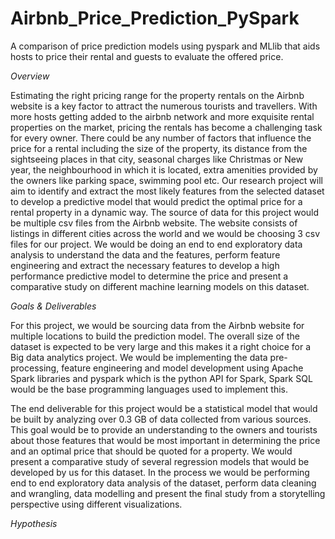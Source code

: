 # Airbnb_Price_Prediction_PySpark
A comparison of price prediction models using pyspark and MLlib that aids hosts to price their rental and guests to evaluate the offered price.

*Overview*

Estimating the right pricing range for the property rentals on the Airbnb website is a key factor to attract the numerous tourists and travellers. With more hosts getting added to the airbnb network and more exquisite rental properties on the market, pricing the rentals has become a challenging task for every owner. There could be any number of factors that influence the price for a rental including the size of the property, its distance from the sightseeing places in that city, seasonal charges like Christmas or New year, the neighbourhood in which it is located, extra amenities provided by the owners like parking space, swimming pool etc. Our research project will aim to identify and extract the most likely features from the selected dataset to develop a predictive model that would predict the optimal price for a rental property in a dynamic way. The source of data for this project would be multiple csv files from the Airbnb website. The website consists of listings in different cities across the world and we would be choosing 3 csv files for our project. We would be doing an end to end exploratory data analysis to understand the data and the features, perform feature engineering and extract the necessary features to develop a high performance predictive model to determine the price and present a comparative study on different machine learning models on this dataset.

*Goals & Deliverables*

For this project, we would be sourcing data from the Airbnb website for multiple locations to build the prediction model. The overall size of the dataset is expected to be very large and this makes it a right choice for a Big data analytics project. We would be implementing the data pre-processing, feature engineering and model development using Apache Spark libraries and pyspark which is the python API for Spark, Spark SQL would be the base programming languages used to implement this. 

The end deliverable for this project would be a statistical model that would be built by analyzing over 0.3 GB of data collected from various sources. This goal would be to provide an understanding to the owners and tourists about those features that would be most important in determining the price and an optimal price that should be quoted for a property. We would present a comparative study of several regression models that would be developed by us for this dataset. In the process we would be performing end to end exploratory data analysis of the dataset, perform data cleaning and wrangling, data modelling and present the final study from a storytelling perspective using different visualizations.

*Hypothesis*

